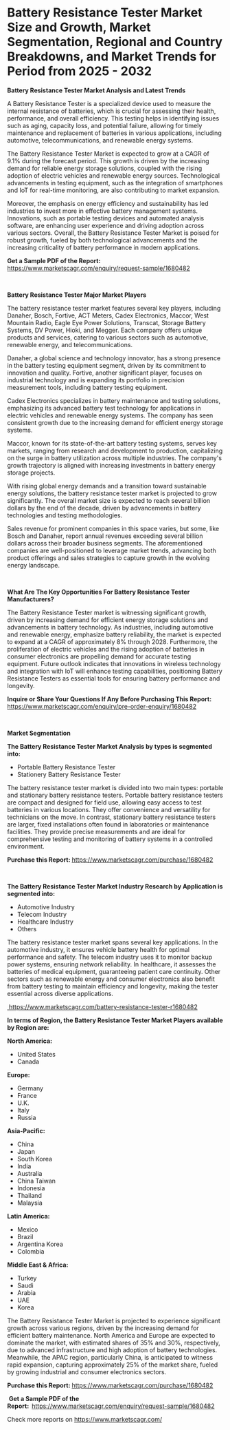 <p><h1>Battery Resistance Tester Market Size and Growth, Market Segmentation, Regional and Country Breakdowns, and Market Trends for Period from 2025 -  2032</h1></p><p><strong>Battery Resistance Tester Market Analysis and Latest Trends</strong></p>
<p><p>A Battery Resistance Tester is a specialized device used to measure the internal resistance of batteries, which is crucial for assessing their health, performance, and overall efficiency. This testing helps in identifying issues such as aging, capacity loss, and potential failure, allowing for timely maintenance and replacement of batteries in various applications, including automotive, telecommunications, and renewable energy systems.</p><p>The Battery Resistance Tester Market is expected to grow at a CAGR of 9.1% during the forecast period. This growth is driven by the increasing demand for reliable energy storage solutions, coupled with the rising adoption of electric vehicles and renewable energy sources. Technological advancements in testing equipment, such as the integration of smartphones and IoT for real-time monitoring, are also contributing to market expansion. </p><p>Moreover, the emphasis on energy efficiency and sustainability has led industries to invest more in effective battery management systems. Innovations, such as portable testing devices and automated analysis software, are enhancing user experience and driving adoption across various sectors. Overall, the Battery Resistance Tester Market is poised for robust growth, fueled by both technological advancements and the increasing criticality of battery performance in modern applications.</p></p>
<p><strong>Get a Sample PDF of the Report:&nbsp;</strong> <a href="https://www.marketscagr.com/enquiry/request-sample/1680482?utm_campaign=2335&utm_medium=2&utm_source=Github&utm_content=ia&utm_term=18022025&utm_id=battery-resistance-tester">https://www.marketscagr.com/enquiry/request-sample/1680482</a></p>
<p>&nbsp;</p>
<p><strong>Battery Resistance Tester Major Market Players</strong></p>
<p><p>The battery resistance tester market features several key players, including Danaher, Bosch, Fortive, ACT Meters, Cadex Electronics, Maccor, West Mountain Radio, Eagle Eye Power Solutions, Transcat, Storage Battery Systems, DV Power, Hioki, and Megger. Each company offers unique products and services, catering to various sectors such as automotive, renewable energy, and telecommunications.</p><p>Danaher, a global science and technology innovator, has a strong presence in the battery testing equipment segment, driven by its commitment to innovation and quality. Fortive, another significant player, focuses on industrial technology and is expanding its portfolio in precision measurement tools, including battery testing equipment.</p><p>Cadex Electronics specializes in battery maintenance and testing solutions, emphasizing its advanced battery test technology for applications in electric vehicles and renewable energy systems. The company has seen consistent growth due to the increasing demand for efficient energy storage systems.</p><p>Maccor, known for its state-of-the-art battery testing systems, serves key markets, ranging from research and development to production, capitalizing on the surge in battery utilization across multiple industries. The company's growth trajectory is aligned with increasing investments in battery energy storage projects.</p><p>With rising global energy demands and a transition toward sustainable energy solutions, the battery resistance tester market is projected to grow significantly. The overall market size is expected to reach several billion dollars by the end of the decade, driven by advancements in battery technologies and testing methodologies.</p><p>Sales revenue for prominent companies in this space varies, but some, like Bosch and Danaher, report annual revenues exceeding several billion dollars across their broader business segments. The aforementioned companies are well-positioned to leverage market trends, advancing both product offerings and sales strategies to capture growth in the evolving energy landscape.</p></p>
<p>&nbsp;</p>
<p><strong>What Are The Key Opportunities For Battery Resistance Tester Manufacturers?</strong></p>
<p><p>The Battery Resistance Tester market is witnessing significant growth, driven by increasing demand for efficient energy storage solutions and advancements in battery technology. As industries, including automotive and renewable energy, emphasize battery reliability, the market is expected to expand at a CAGR of approximately 8% through 2028. Furthermore, the proliferation of electric vehicles and the rising adoption of batteries in consumer electronics are propelling demand for accurate testing equipment. Future outlook indicates that innovations in wireless technology and integration with IoT will enhance testing capabilities, positioning Battery Resistance Testers as essential tools for ensuring battery performance and longevity.</p></p>
<p><strong>Inquire or Share Your Questions If Any Before Purchasing This Report:</strong> <a href="https://www.marketscagr.com/enquiry/pre-order-enquiry/1680482?utm_campaign=2335&utm_medium=2&utm_source=Github&utm_content=ia&utm_term=18022025&utm_id=battery-resistance-tester">https://www.marketscagr.com/enquiry/pre-order-enquiry/1680482</a></p>
<p>&nbsp;</p>
<p><strong>Market Segmentation</strong></p>
<p><strong>The Battery Resistance Tester Market Analysis by types is segmented into:</strong></p>
<p><ul><li>Portable Battery Resistance Tester</li><li>Stationery Battery Resistance Tester</li></ul></p>
<p><p>The battery resistance tester market is divided into two main types: portable and stationary battery resistance testers. Portable battery resistance testers are compact and designed for field use, allowing easy access to test batteries in various locations. They offer convenience and versatility for technicians on the move. In contrast, stationary battery resistance testers are larger, fixed installations often found in laboratories or maintenance facilities. They provide precise measurements and are ideal for comprehensive testing and monitoring of battery systems in a controlled environment.</p></p>
<p><strong>Purchase this Report:&nbsp;</strong><a href="https://www.marketscagr.com/purchase/1680482?utm_campaign=2335&utm_medium=2&utm_source=Github&utm_content=ia&utm_term=18022025&utm_id=battery-resistance-tester">https://www.marketscagr.com/purchase/1680482</a></p>
<p>&nbsp;</p>
<p><strong>The Battery Resistance Tester Market Industry Research by Application is segmented into:</strong></p>
<p><ul><li>Automotive Industry</li><li>Telecom Industry</li><li>Healthcare Industry</li><li>Others</li></ul></p>
<p><p>The battery resistance tester market spans several key applications. In the automotive industry, it ensures vehicle battery health for optimal performance and safety. The telecom industry uses it to monitor backup power systems, ensuring network reliability. In healthcare, it assesses the batteries of medical equipment, guaranteeing patient care continuity. Other sectors such as renewable energy and consumer electronics also benefit from battery testing to maintain efficiency and longevity, making the tester essential across diverse applications.</p></p>
<p><a href="https://www.marketscagr.com/battery-resistance-tester-r1680482?utm_campaign=2335&utm_medium=2&utm_source=Github&utm_content=ia&utm_term=18022025&utm_id=battery-resistance-tester">&nbsp;https://www.marketscagr.com/battery-resistance-tester-r1680482</a></p>
<p><strong>In terms of Region, the Battery Resistance Tester Market Players available by Region are:</strong></p>
<p>
    <p> <strong> North America: </strong>
        <ul>
            <li>United States</li>
            <li>Canada</li>
        </ul>
        </p> 
    <p> <strong> Europe: </strong>
        <ul>
            <li>Germany</li>
            <li>France</li>
            <li>U.K.</li>
            <li>Italy</li>
            <li>Russia</li>
        </ul>
        </p> 
    <p> <strong> Asia-Pacific: </strong>
        <ul>
            <li>China</li>
            <li>Japan</li>
            <li>South Korea</li>
            <li>India</li>
            <li>Australia</li>
            <li>China Taiwan</li>
            <li>Indonesia</li>
            <li>Thailand</li>
            <li>Malaysia</li>
        </ul>
        </p> 
    <p> <strong> Latin America: </strong>
        <ul>
            <li>Mexico</li>
            <li>Brazil</li>
            <li>Argentina Korea</li>
            <li>Colombia</li>
        </ul>
        </p> 
    <p> <strong> Middle East & Africa: </strong>
        <ul>
            <li>Turkey</li>
            <li>Saudi</li>
            <li>Arabia</li>
            <li>UAE</li>
            <li>Korea</li>
        </ul>
    </p>
    </p>
<p><p>The Battery Resistance Tester Market is projected to experience significant growth across various regions, driven by the increasing demand for efficient battery maintenance. North America and Europe are expected to dominate the market, with estimated shares of 35% and 30%, respectively, due to advanced infrastructure and high adoption of battery technologies. Meanwhile, the APAC region, particularly China, is anticipated to witness rapid expansion, capturing approximately 25% of the market share, fueled by growing industrial and consumer electronics sectors.</p></p>
<p><strong>Purchase this Report: </strong><a href="https://www.marketscagr.com/purchase/1680482?utm_campaign=2335&utm_medium=2&utm_source=Github&utm_content=ia&utm_term=18022025&utm_id=battery-resistance-tester">https://www.marketscagr.com/purchase/1680482</a></p>
<p>&nbsp;<strong>Get a Sample PDF of the Report:&nbsp;&nbsp;</strong><a href="https://www.marketscagr.com/enquiry/request-sample/1680482?utm_campaign=2335&utm_medium=2&utm_source=Github&utm_content=ia&utm_term=18022025&utm_id=battery-resistance-tester">https://www.marketscagr.com/enquiry/request-sample/1680482</a></p>
<p><strong></strong></p>
<p>Check more reports on <a href="https://www.marketscagr.com/?utm_campaign=2335&utm_medium=2&utm_source=Github&utm_content=ia&utm_term=18022025&utm_id=battery-resistance-tester">https://www.marketscagr.com/</a></p>